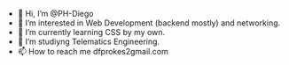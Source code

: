- 👋 Hi, I’m @PH-Diego
- 👀 I’m interested in Web Development (backend mostly) and networking.
- 🌱 I’m currently learning CSS by my own.
- 💞️ I’m studiyng Telematics Engineering.
- 📫 How to reach me dfprokes2gmail.com

<!---
PH-Diego/PH-Diego is a ✨ special ✨ repository because its `README.md` (this file) appears on your GitHub profile.
You can click the Preview link to take a look at your changes.
--->
